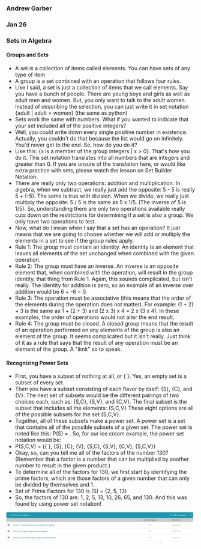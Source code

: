 ### Andrew Garber
### Jan 26
### Sets in Algebra

#### Groups and Sets
 -  A set is a collection of items called elements. You can have sets of any type of item
 - A group is a set combined with an operation that follows four rules.
 - Like I said, a set is just a collection of items that we call elements. Say you have a bunch of people. There are young boys and girls as well as adult men and women. But, you only want to talk to the adult women. Instead of describing the selection, you can just write it in set notation {adult | adult = women} (the same as python)
 - Sets work the same with numbers. What if you wanted to indicate that your set included all of the positive integers?
 - Well, you could write down every single positive number in existence. Actually, you couldn't do that because the list would go on infinitely. You'd never get to the end. So, how do you do it?
 - Like this: {x is a member of the group integers | x > 0}. That's how you do it. This set notation translates into all numbers that are integers and greater than 0. If you are unsure of the translation here, or would like extra practice with sets, please watch the lesson on Set Builder Notation.
 - There are really only two operations: addition and multiplication. In algebra, when we subtract, we really just add the opposite: 5 - 5 is really 5 + (-5). The same is true with division. When we divide, we really just multiply the opposite: 5 / 5 is the same as 5 x 1/5. (The inverse of 5 is 1/5). So, understanding there are only two operations available really cuts down on the restrictions for determining if a set is also a group. We only have two operations to test.
 - Now, what do I mean when I say that a set has an operation? It just means that we are going to choose whether we will add or multiply the elements in a set to see if the group rules apply.
 - Rule 1: The group must contain an identity. An identity is an element that leaves all elements of the set unchanged when combined with the given operation. 
 - Rule 2: The group must have an inverse. An inverse is an opposite element that, when combined with the operation, will result in the group identity, that thing from Rule 1. Again, this sounds complicated, but isn't really. The identity for addition is zero, so an example of an inverse over addition would be 6 + -6 = 0.
 - Rule 3: The operation must be associative (this means that the order of the elements during the operation does not matter). For example: (1 + 2) + 3 is the same as 1 + (2 + 3) and (2 x 3) x 4 = 2 x (3 x 4). In these examples, the order of operations would not alter the end result.
 - Rule 4: The group must be closed. A closed group means that the result of an operation performed on any elements of the group is also an element of the group. It seems complicated but it isn't really. Just think of it as a rule that says that the result of any operation must be an element of the group. A "limit" so to speak.
#### Recognizing Power Sets
 - First, you have a subset of nothing at all, or { }. Yes, an empty set is a subset of every set.
 - Then you have a subset consisting of each flavor by itself: {S}, {C}, and {V}. The next set of subsets would be the different pairings of two choices each, such as: {S,C}, {S,V}, and {C,V}. The final subset is the subset that includes all the elements: {S,C,V} These eight options are all of the possible subsets for the set {S,C,V}.
 - Together, all of these subsets make a power set. A power set is a set that contains all of the possible subsets of a given set. The power set is noted like this: P(S) = . So, for our ice cream example, the power set notation would be:
 - P(S,C,V) =  {{ }, {S}, {C}, {V}, {S,C}, {S,V}, {C,V}, {S,C,V}} 
 - Okay, so, can you tell me all of the factors of the number 130? (Remember that a factor is a number that can be multiplied by another number to result in the given product.)
 - To determine all of the factors for 130, we first start by identifying the prime factors, which are those factors of a given number that can only be divided by themselves and 1.
 - Set of Prime Factors for 130 is (S) = {2, 5, 13}
 - So, the factors of 130 are: 1, 2, 5, 13, 10, 26, 65, and 130. And this was found by using power set notation!

![Alt text](Media/jan26_sets.png)